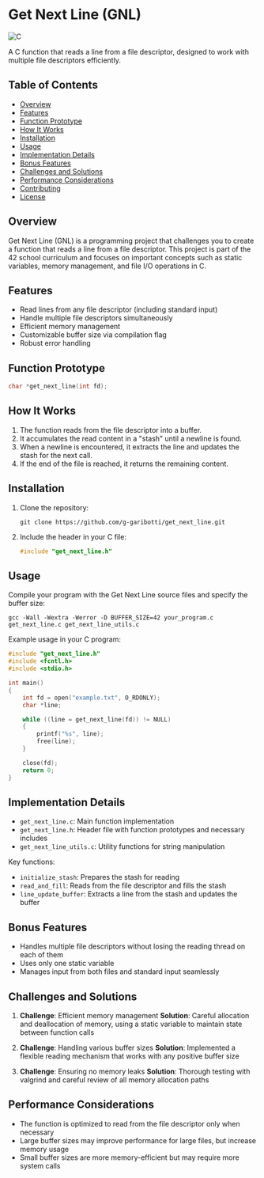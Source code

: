 # Get Next Line (GNL)

![C](https://img.shields.io/badge/language-C-blue.svg)

A C function that reads a line from a file descriptor, designed to work with multiple file descriptors efficiently.

## Table of Contents
- [Overview](#overview)
- [Features](#features)
- [Function Prototype](#function-prototype)
- [How It Works](#how-it-works)
- [Installation](#installation)
- [Usage](#usage)
- [Implementation Details](#implementation-details)
- [Bonus Features](#bonus-features)
- [Challenges and Solutions](#challenges-and-solutions)
- [Performance Considerations](#performance-considerations)
- [Contributing](#contributing)
- [License](#license)

## Overview

Get Next Line (GNL) is a programming project that challenges you to create a function that reads a line from a file descriptor. This project is part of the 42 school curriculum and focuses on important concepts such as static variables, memory management, and file I/O operations in C.

## Features

- Read lines from any file descriptor (including standard input)
- Handle multiple file descriptors simultaneously
- Efficient memory management
- Customizable buffer size via compilation flag
- Robust error handling

## Function Prototype

```c
char *get_next_line(int fd);
```

## How It Works

1. The function reads from the file descriptor into a buffer.
2. It accumulates the read content in a "stash" until a newline is found.
3. When a newline is encountered, it extracts the line and updates the stash for the next call.
4. If the end of the file is reached, it returns the remaining content.

## Installation

1. Clone the repository:
   ```
   git clone https://github.com/g-garibotti/get_next_line.git
   ```
2. Include the header in your C file:
   ```c
   #include "get_next_line.h"
   ```

## Usage

Compile your program with the Get Next Line source files and specify the buffer size:

```
gcc -Wall -Wextra -Werror -D BUFFER_SIZE=42 your_program.c get_next_line.c get_next_line_utils.c
```

Example usage in your C program:

```c
#include "get_next_line.h"
#include <fcntl.h>
#include <stdio.h>

int main()
{
    int fd = open("example.txt", O_RDONLY);
    char *line;

    while ((line = get_next_line(fd)) != NULL)
    {
        printf("%s", line);
        free(line);
    }

    close(fd);
    return 0;
}
```

## Implementation Details

- `get_next_line.c`: Main function implementation
- `get_next_line.h`: Header file with function prototypes and necessary includes
- `get_next_line_utils.c`: Utility functions for string manipulation

Key functions:
- `initialize_stash`: Prepares the stash for reading
- `read_and_fill`: Reads from the file descriptor and fills the stash
- `line_update_buffer`: Extracts a line from the stash and updates the buffer

## Bonus Features

- Handles multiple file descriptors without losing the reading thread on each of them
- Uses only one static variable
- Manages input from both files and standard input seamlessly

## Challenges and Solutions

1. **Challenge**: Efficient memory management
   **Solution**: Careful allocation and deallocation of memory, using a static variable to maintain state between function calls

2. **Challenge**: Handling various buffer sizes
   **Solution**: Implemented a flexible reading mechanism that works with any positive buffer size

3. **Challenge**: Ensuring no memory leaks
   **Solution**: Thorough testing with valgrind and careful review of all memory allocation paths

## Performance Considerations

- The function is optimized to read from the file descriptor only when necessary
- Large buffer sizes may improve performance for large files, but increase memory usage
- Small buffer sizes are more memory-efficient but may require more system calls

